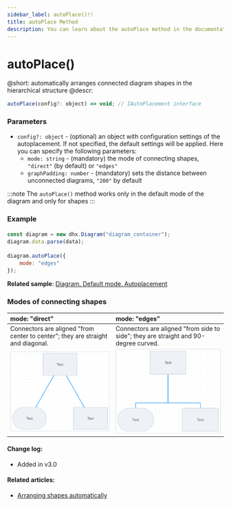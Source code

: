 ```yaml
---
sidebar_label: autoPlace()!!
title: autoPlace Method
description: You can learn about the autoPlace method in the documentation of the DHTMLX JavaScript Diagram library. Browse developer guides and API reference, try out code examples and live demos, and download a free 30-day evaluation version of DHTMLX Diagram.
---
```


# autoPlace()

@short: automatically arranges connected diagram shapes in the hierarchical structure
@descr:

~~~jsx
autoPlace(config?: object) => void; // IAutoPlacement interface
~~~

### Parameters

- `config?: object` - (optional) an object with configuration settings of the autoplacement. If not specified, the default settings will be applied. Here you can specify the following parameters:
	- `mode: string` - (mandatory) the mode of connecting shapes, `"direct"` (by default) or `"edges"`
	- `graphPadding: number` - (mandatory) sets the distance between unconnected diagrams, `"200"` by default

:::note 
The `autoPlace()` method works only in the default mode of the diagram and only for shapes
:::

### Example

~~~jsx
const diagram = new dhx.Diagram("diagram_container");
diagram.data.parse(data);

diagram.autoPlace({
	mode: "edges"
});
~~~

**Related sample**: [Diagram. Default mode. Autoplacement](https://snippet.dhtmlx.com/f3uekgjw)

### Modes of connecting shapes

| mode: "direct"                                                                  | mode: "edges"                                                                       |
| :------------------------------------------------------------------------------ | :---------------------------------------------------------------------------------- |
| Connectors are aligned "from center to center"; they are straight and diagonal. | Connectors are aligned "from side to side"; they are straight and 90-degree curved. |
| ![](../../assets/direct_mode.png)                                               | ![](../../assets/edges_mode.png)                                                    |

#### Change log:
- Added in v3.0

#### Related articles:
- [Arranging shapes automatically](../../../guides/manipulating_items/#arranging-shapes-automatically)